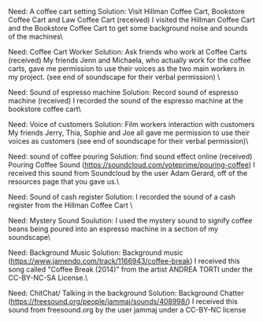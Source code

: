 Need: A coffee cart setting Solution: Visit Hillman Coffee Cart, Bookstore Coffee Cart and Law Coffee Cart (received)
          I visited the Hillman Coffee Cart and the Bookstore Coffee Cart to get some background noise and sounds of the                  machines\

Need: Coffee Cart Worker Solution: Ask friends who work at Coffee Carts (received)
            My friends Jenn and Michaela, who actually work for the coffee carts, gave me permission to use their voices as               the two main workers in my project. (see end of soundscape for their verbal permission) \

Need: Sound of espresso machine Solution: Record sound of espresso machine (received)
              I recorded the sound of the espresso machine at the bookstore coffee cart\

Need: Voice of customers Solution: Film workers interaction with customers
              My friends Jerry, Thia, Sophie and Joe all gave me permission to use their voices as customers (see end of                      soundscape for their verbal permission)\

Need: sound of coffee pouring Solution: find sound effect online (received)
                Pouring Coffee Sound 	(https://soundcloud.com/voteprime/pouring-coffee) I received this sound from                           Soundcloud by the user Adam Gerard, off of the resources page that you gave us.\

Need: Sound of cash register Solution: I recorded the sound of a cash register from the Hillman Coffee Cart \ 

Need: Mystery Sound Soulution: I used the mystery sound to signify coffee beans being poured into an espresso machine in a                    section of my soundscape\

Need: Background Music Solution: Background music (https://www.jamendo.com/track/1166943/coffee-break) I received this song                    called "Coffee Break (2014)" from the artist ANDREA TORTI under the CC-BY-NC-SA License.\

Need: ChitChat/ Talking in the background Solution: Background Chatter (https://freesound.org/people/jammaj/sounds/408998/) I                         received this sound from freesound.org by the user jammaj under a CC-BY-NC license 
